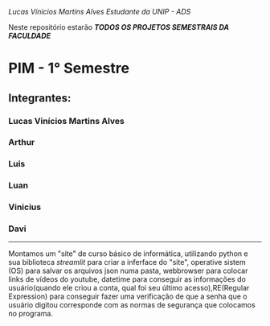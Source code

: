 _Lucas Vínicios Martins Alves_
_Estudante da UNIP - ADS_ 

Neste repositório estarão ***TODOS OS PROJETOS SEMESTRAIS DA FACULDADE***

# PIM - 1° Semestre
## Integrantes:
### Lucas Vinícios Martins Alves
### Arthur
### Luis
### Luan
### Vinicius
### Davi
---
Montamos um "site" de curso básico de informática, utilizando python e sua biblioteca _streamlit_ para criar a inferface do "site", operative sistem (OS) para salvar os arquivos json numa pasta, webbrowser para 
colocar links de vídeos do youtube, datetime para conseguir as informações do usuário(quando ele criou a conta, qual foi seu último acesso),RE(Regular Expression) para conseguir
fazer uma verificação de que a senha que o usuário digitou corresponde com as normas de segurança que colocamos no programa.

